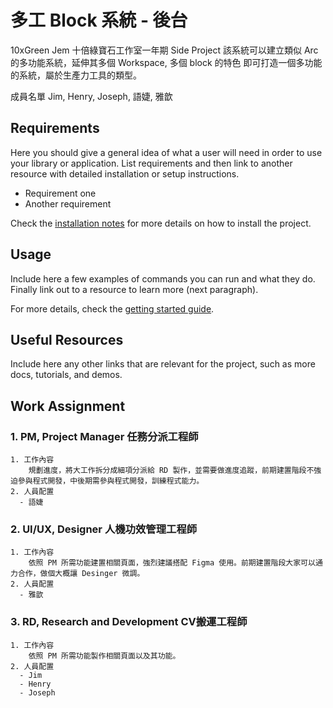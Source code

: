 # 多工 Block 系統 - 後台

10xGreen Jem 十倍綠寶石工作室一年期 Side Project
該系統可以建立類似 Arc 的多功能系統，延伸其多個 Workspace, 多個 block 的特色
即可打造一個多功能的系統，屬於生產力工具的類型。

成員名單
Jim, Henry, Joseph, 語婕, 雅歆

## Requirements

Here you should give a general idea of what a user will need in order to use your library or application. List requirements and then link to another resource with detailed installation or setup instructions.

- Requirement one
- Another requirement

Check the [installation notes]() for more details on how to install the project.

## Usage

Include here a few examples of commands you can run and what they do. Finally link out to a resource to learn more (next paragraph).

For more details, check the [getting started guide]().

## Useful Resources

Include here any other links that are relevant for the project, such as more docs, tutorials, and demos.

## Work Assignment

### 1. PM, Project Manager 任務分派工程師
    1. 工作內容
        規劃進度，將大工作拆分成細項分派給 RD 製作，並需要做進度追蹤，前期建置階段不強迫參與程式開發，中後期需參與程式開發，訓練程式能力。
    2. 人員配置
      - 語婕
    
### 2. UI/UX, Designer 人機功效管理工程師
    1. 工作內容
        依照 PM 所需功能建置相關頁面，強烈建議搭配 Figma 使用。前期建置階段大家可以通力合作，做個大概讓 Desinger 微調。
    2. 人員配置
      - 雅歆
    
### 3. RD,  Research and Development CV搬運工程師
    1. 工作內容
        依照 PM 所需功能製作相關頁面以及其功能。
    2. 人員配置
      - Jim
      - Henry
      - Joseph
